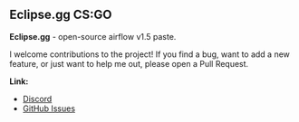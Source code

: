 ## Eclipse.gg CS:GO 

**Eclipse.gg** - open-source airflow v1.5 paste.

I welcome contributions to the project! If you find a bug, want to add a new feature, or just want to help me out, please open a Pull Request.

**Link:**

* [Discord](https://discord.gg/apxfgp6hZ2)
* [GitHub Issues](https://github.com/NjratTech/eclipse.gg/issues)
